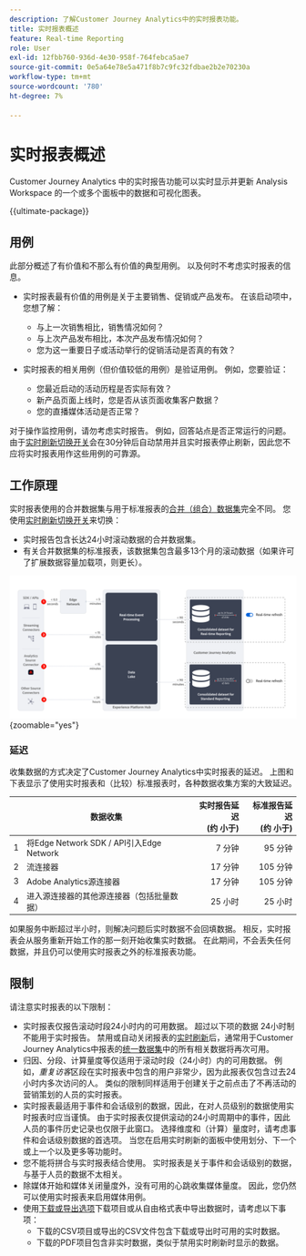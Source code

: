 ```yaml
---
description: 了解Customer Journey Analytics中的实时报表功能。
title: 实时报表概述
feature: Real-time Reporting
role: User
exl-id: 12fbb760-936d-4e30-958f-764febca5ae7
source-git-commit: 0e5a64e78e5a471f8b7c9fc32fdbae2b2e70230a
workflow-type: tm+mt
source-wordcount: '780'
ht-degree: 7%

---
```


# 实时报表概述

Customer Journey Analytics 中的实时报告功能可以实时显示并更新 Analysis Workspace 的一个或多个面板中的数据和可视化图表。

{{ultimate-package}}

## 用例

此部分概述了有价值和不那么有价值的典型用例。 以及何时不考虑实时报表的信息。

* 实时报表最有价值的用例是关于主要销售、促销或产品发布。
在该启动项中，您想了解：

   * 与上一次销售相比，销售情况如何？
   * 与上次产品发布相比，本次产品发布情况如何？
   * 您为这一重要日子或活动举行的促销活动是否真的有效？

* 实时报表的相关用例（但价值较低的用例）是验证用例。
例如，您要验证：

   * 您最近启动的活动历程是否实际有效？
   * 新产品页面上线时，您是否从该页面收集客户数据？
   * 您的直播媒体活动是否正常？

对于操作监控用例，请勿考虑实时报告。 例如，回答站点是否正常运行的问题。 由于[实时刷新切换开关](use-real-time.md)会在30分钟后自动禁用并且实时报表停止刷新，因此您不应将实时报表用作这些用例的可靠源。

## 工作原理

实时报表使用的合并数据集与用于标准报表的[合并（组合）数据集](/help/connections/combined-dataset.md)完全不同。 您使用[实时刷新切换开关](use-real-time.md)来切换：

* 实时报告包含长达24小时滚动数据的合并数据集。
* 有关合并数据集的标准报表，该数据集包含最多13个月的滚动数据（如果许可了扩展数据容量加载项，则更长）。

![实时报告](assets/real-time-reporting-latencies.svg){zoomable="yes"}

### 延迟

收集数据的方式决定了Customer Journey Analytics中实时报表的延迟。 上图和下表显示了使用实时报表和（比较）标准报表时，各种数据收集方案的大致延迟。

| | 数据收集 | 实时报告延迟<br/>(约 小于) | 标准报告延迟<br/>(约 小于) |
|:---:|---|--:|--:|
| 1 | 将Edge Network SDK / API引入Edge Network | 7 分钟 | 95 分钟 |
| 2 | 流连接器 | 17 分钟 | 105 分钟 |
| 3 | Adobe Analytics源连接器 | 17 分钟 | 105 分钟 |
| 4 | 进入源连接器的其他源连接器（包括批量数据） | 25 小时 | 25 小时 |

如果服务中断超过半小时，则解决问题后实时数据不会回填数据。 相反，实时报表会从服务重新开始工作的那一刻开始收集实时数据。 在此期间，不会丢失任何数据，并且仍可以使用实时报表之外的标准报表功能。

## 限制

请注意实时报表的以下限制：

* 实时报表仅报告滚动时段24小时内的可用数据。 超过以下项的数据   24小时制不能用于实时报告。 禁用或自动关闭报表的[实时刷新](use-real-time.md)后，通常用于Customer Journey Analytics中报表的[统一数据集](/help/connections/combined-dataset.md)中的所有相关数据将再次可用。
* 归因、分段、计算量度等仅适用于滚动时段（24小时）内的可用数据。 例如，*重复访客*&#x200B;区段在实时报表中包含的用户非常少，因为此报表仅包含过去24小时内多次访问的人。 类似的限制同样适用于创建关于之前点击了不再活动的营销策划的人员的实时报表。
* 实时报表最适用于事件和会话级别的数据，因此，在对人员级别的数据使用实时报表时应当谨慎。 由于实时报表仅提供滚动的24小时周期中的事件，因此人员的事件历史记录也仅限于此窗口。 选择维度和（计算）量度时，请考虑事件和会话级别数据的首选项。 当您在启用实时刷新的面板中使用划分、下一个或上一个以及更多等功能时。
* 您不能将拼合与实时报表结合使用。 实时报表是关于事件和会话级别的数据，与基于人员的数据不太相关。
* 除媒体开始和媒体关闭量度外，没有可用的心跳收集媒体量度。 因此，您仍然可以使用实时报表来启用媒体用例。
* 使用[下载或导出选项](/help/analysis-workspace/export/download-send.md)下载项目或从自由格式表中导出数据时，请考虑以下事项：
   * 下载的CSV项目或导出的CSV文件包含下载或导出时可用的实时数据。
   * 下载的PDF项目包含非实时数据，类似于禁用实时刷新时显示的数据。
